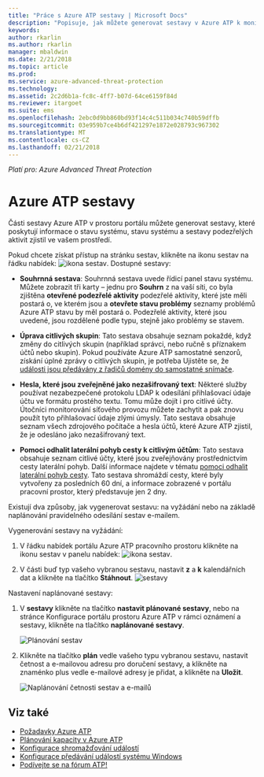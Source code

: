 ```yaml
---
title: "Práce s Azure ATP sestavy | Microsoft Docs"
description: "Popisuje, jak můžete generovat sestavy v Azure ATP k monitorování vaší sítě."
keywords: 
author: rkarlin
ms.author: rkarlin
manager: mbaldwin
ms.date: 2/21/2018
ms.topic: article
ms.prod: 
ms.service: azure-advanced-threat-protection
ms.technology: 
ms.assetid: 2c2d6b1a-fc8c-4ff7-b07d-64ce6159f84d
ms.reviewer: itargoet
ms.suite: ems
ms.openlocfilehash: 2ebc0d9bb860bd93f14c4c511b034c740b59dffb
ms.sourcegitcommit: 03e959b7ce4b6df421297e1872e028793c967302
ms.translationtype: MT
ms.contentlocale: cs-CZ
ms.lasthandoff: 02/21/2018
---
```

*Platí pro: Azure Advanced Threat Protection*


# <a name="azure-atp-reports"></a>Azure ATP sestavy

Části sestavy Azure ATP v prostoru portálu můžete generovat sestavy, které poskytují informace o stavu systému, stavu systému a sestavy podezřelých aktivit zjistil ve vašem prostředí.

Pokud chcete získat přístup na stránku sestav, klikněte na ikonu sestav na řádku nabídek: ![ikona sestav](./media/atp-report-icon.png).
Dostupné sestavy: 

- **Souhrnná sestava**: Souhrnná sestava uvede řídicí panel stavu systému. Můžete zobrazit tři karty – jednu pro **Souhrn** z na vaší síti, co byla zjištěna **otevřené podezřelé aktivity** podezřelé aktivity, které jste měli postará o, ve kterém jsou a **otevřete stavu problémy** seznamy problémů Azure ATP stavu by měl postará o. Podezřelé aktivity, které jsou uvedené, jsou rozdělené podle typu, stejně jako problémy se stavem. 

- **Úprava citlivých skupin**: Tato sestava obsahuje seznam pokaždé, když změny do citlivých skupin (například správci, nebo ručně s příznakem účtů nebo skupin). Pokud používáte Azure ATP samostatné senzorů, získání úplné zprávy o citlivých skupin, je potřeba Ujistěte se, že [události jsou předávány z řadičů domény do samostatné snímače](configure-event-forwarding.md). 

- **Hesla, které jsou zveřejněné jako nezašifrovaný text**: Některé služby používat nezabezpečené protokolu LDAP k odesílání přihlašovací údaje účtu ve formátu prostého textu. Tomu může dojít i pro citlivé účty. Útočníci monitorování síťového provozu můžete zachytit a pak znovu použít tyto přihlašovací údaje zlými úmysly. Tato sestava obsahuje seznam všech zdrojového počítače a hesla účtů, které Azure ATP zjistil, že je odesláno jako nezašifrovaný text. 

- **Pomoci odhalit laterální pohyb cesty k citlivým účtům**: Tato sestava obsahuje seznam citlivé účty, které jsou zveřejňovány prostřednictvím cesty laterální pohyb. Další informace najdete v tématu [pomoci odhalit laterální pohyb cesty](use-case-lateral-movement-path.md). Tato sestava shromáždí cesty, které byly vytvořeny za posledních 60 dní, a informace zobrazené v portálu pracovní prostor, který představuje jen 2 dny.

Existují dva způsoby, jak vygenerovat sestavu: na vyžádání nebo na základě naplánování pravidelného odesílání sestav e-mailem.

Vygenerování sestavy na vyžádání:

1. V řádku nabídek portálu Azure ATP pracovního prostoru klikněte na ikonu sestav v panelu nabídek: ![ikona sestav](./media/atp-report-icon.png).

2. V části buď typ vašeho vybranou sestavu, nastavit **z** a **k** kalendářních dat a klikněte na tlačítko **Stáhnout**. 
 ![sestavy](./media/reports.png)

Nastavení naplánované sestavy:
 
1. V **sestavy** klikněte na tlačítko **nastavit plánované sestavy**, nebo na stránce Konfigurace portálu prostoru Azure ATP v rámci oznámení a sestavy, klikněte na tlačítko **naplánované sestavy**.

   ![Plánování sestav](./media/atp-sched-reports.png)

2. Klikněte na tlačítko **plán** vedle vašeho typu vybranou sestavu, nastavit četnost a e-mailovou adresu pro doručení sestavy, a klikněte na znaménko plus vedle e-mailové adresy je přidat, a klikněte na **Uložit**.

   ![Naplánování četnosti sestav a e-mailů](./media/sched-report1.png)


## <a name="see-also"></a>Viz také
- [Požadavky Azure ATP](atp-prerequisites.md)
- [Plánování kapacity v Azure ATP](atp-capacity-planning.md)
- [Konfigurace shromažďování událostí](configure-event-collection.md)
- [Konfigurace předávání událostí systému Windows](configure-event-forwarding.md#configuring-windows-event-forwarding)
- [Podívejte se na fórum ATP!](https://aka.ms/azureatpcommunity)